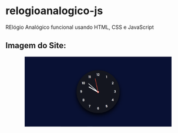 # relogioanalogico-js
 RElógio Analógico funcional usando HTML, CSS e JavaScript
 
 ## Imagem do Site:
<div align="center">
  <img src="RelogioAna.png" width="400px" >
</div>
